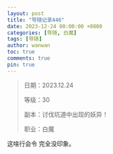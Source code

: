 ```yaml
---
layout: post
title: "导随记录446"
date: 2023-12-24 00:00:00 +0800
categories: [导随, 白魔]
tags: [导随]
author: wanwan
toc: true
comments: true
pin: true
---
```

> 日期：2023.12.24
>
> 等级：30
>
> 副本：讨伐坑道中出现的妖异！
>
> 职业：白魔

这啥行会令 完全没印象。